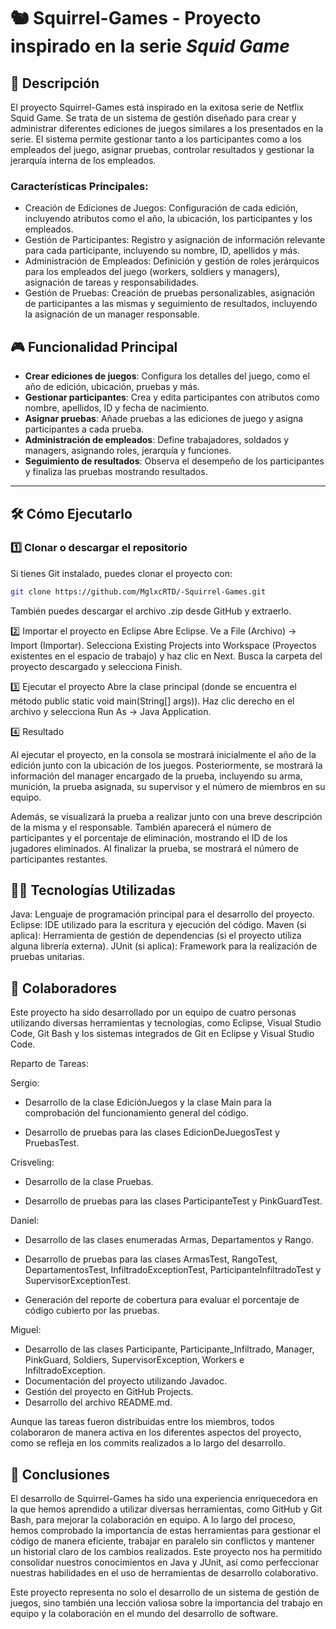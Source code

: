 # 🐿️ **Squirrel-Games** - Proyecto inspirado en la serie *Squid Game*

## 📌 **Descripción**

El proyecto Squirrel-Games está inspirado en la exitosa serie de Netflix Squid Game. Se trata de un sistema de gestión diseñado para crear y administrar diferentes ediciones de juegos similares a los presentados en la serie. El sistema permite gestionar tanto a los participantes como a los empleados del juego, asignar pruebas, controlar resultados y gestionar la jerarquía interna de los empleados.

### **Características Principales:**

- Creación de Ediciones de Juegos: Configuración de cada edición, incluyendo atributos como el año, la ubicación, los participantes y los empleados.
- Gestión de Participantes: Registro y asignación de información relevante para cada participante, incluyendo su nombre, ID, apellidos y más.
- Administración de Empleados: Definición y gestión de roles jerárquicos para los empleados del juego (workers, soldiers y managers), asignación de tareas y responsabilidades.
- Gestión de Pruebas: Creación de pruebas personalizables, asignación de participantes a las mismas y seguimiento de resultados, incluyendo la asignación de un manager responsable.

## 🎮 **Funcionalidad Principal**
- **Crear ediciones de juegos**: Configura los detalles del juego, como el año de edición, ubicación, pruebas y más.
- **Gestionar participantes**: Crea y edita participantes con atributos como nombre, apellidos, ID y fecha de nacimiento.
- **Asignar pruebas**: Añade pruebas a las ediciones de juego y asigna participantes a cada prueba.
- **Administración de empleados**: Define trabajadores, soldados y managers, asignando roles, jerarquía y funciones.
- **Seguimiento de resultados**: Observa el desempeño de los participantes y finaliza las pruebas mostrando resultados.

---

## 🛠️ **Cómo Ejecutarlo**

### 1️⃣ Clonar o descargar el repositorio  
Si tienes Git instalado, puedes clonar el proyecto con:  
```bash
git clone https://github.com/MglxcRTD/-Squirrel-Games.git
```
También puedes descargar el archivo .zip desde GitHub y extraerlo.

2️⃣ Importar el proyecto en Eclipse
Abre Eclipse.
Ve a File (Archivo) → Import (Importar).
Selecciona Existing Projects into Workspace (Proyectos existentes en el espacio de trabajo) y haz clic en Next.
Busca la carpeta del proyecto descargado y selecciona Finish.

3️⃣ Ejecutar el proyecto
Abre la clase principal (donde se encuentra el método public static void main(String[] args)).
Haz clic derecho en el archivo y selecciona Run As → Java Application.

4️⃣ Resultado

Al ejecutar el proyecto, en la consola se mostrará inicialmente el año de la edición junto con la ubicación de los juegos. Posteriormente, se mostrará la información del manager encargado de la prueba, incluyendo su arma, munición, la prueba asignada, su supervisor y el número de miembros en su equipo.

Además, se visualizará la prueba a realizar junto con una breve descripción de la misma y el responsable. También aparecerá el número de participantes y el porcentaje de eliminación, mostrando el ID de los jugadores eliminados. Al finalizar la prueba, se mostrará el número de participantes restantes.

## 🧑‍💻 **Tecnologías Utilizadas**

Java: Lenguaje de programación principal para el desarrollo del proyecto.
Eclipse: IDE utilizado para la escritura y ejecución del código.
Maven (si aplica): Herramienta de gestión de dependencias (si el proyecto utiliza alguna librería externa).
JUnit (si aplica): Framework para la realización de pruebas unitarias.

## 🙌 **Colaboradores**

Este proyecto ha sido desarrollado por un equipo de cuatro personas utilizando diversas herramientas y tecnologías, como Eclipse, Visual Studio Code, Git Bash y los sistemas integrados de Git en Eclipse y Visual Studio Code.

Reparto de Tareas:

Sergio:

- Desarrollo de la clase EdiciónJuegos y la clase Main para la comprobación del funcionamiento general del código.

- Desarrollo de pruebas para las clases EdicionDeJuegosTest y PruebasTest.

Crisveling:

- Desarrollo de la clase Pruebas.

- Desarrollo de pruebas para las clases ParticipanteTest y PinkGuardTest.

Daniel:

- Desarrollo de las clases enumeradas Armas, Departamentos y Rango.

- Desarrollo de pruebas para las clases ArmasTest, RangoTest, DepartamentosTest, InfiltradoExceptionTest, ParticipanteInfiltradoTest y SupervisorExceptionTest.

- Generación del reporte de cobertura para evaluar el porcentaje de código cubierto por las pruebas.

Miguel:

- Desarrollo de las clases Participante, Participante_Infiltrado, Manager, PinkGuard, Soldiers, SupervisorException, Workers e InfiltradoException.
- Documentación del proyecto utilizando Javadoc.
- Gestión del proyecto en GitHub Projects.
- Desarrollo del archivo README.md.

Aunque las tareas fueron distribuidas entre los miembros, todos colaboraron de manera activa en los diferentes aspectos del proyecto, como se refleja en los commits realizados a lo largo del desarrollo.

## 📝 Conclusiones

El desarrollo de Squirrel-Games ha sido una experiencia enriquecedora en la que hemos aprendido a utilizar diversas herramientas, como GitHub y Git Bash, para mejorar la colaboración en equipo. A lo largo del proceso, hemos comprobado la importancia de estas herramientas para gestionar el código de manera eficiente, trabajar en paralelo sin conflictos y mantener un historial claro de los cambios realizados. Este proyecto nos ha permitido consolidar nuestros conocimientos en Java y JUnit, así como perfeccionar nuestras habilidades en el uso de herramientas de desarrollo colaborativo.

Este proyecto representa no solo el desarrollo de un sistema de gestión de juegos, sino también una lección valiosa sobre la importancia del trabajo en equipo y la colaboración en el mundo del desarrollo de software.









